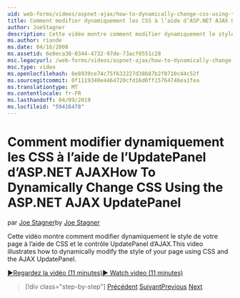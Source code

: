 ```yaml
---
uid: web-forms/videos/aspnet-ajax/how-to-dynamically-change-css-using-the-aspnet-ajax-updatepanel
title: Comment modifier dynamiquement les CSS à l’aide d’ASP.NET AJAX UpdatePanel | Microsoft Docs
author: JoeStagner
description: Cette vidéo montre comment modifier dynamiquement le style de votre page à l’aide de CSS et le contrôle UpdatePanel d’AJAX.
ms.author: riande
ms.date: 04/16/2008
ms.assetid: 6e0eca38-0344-4732-97de-73acf0551c28
msc.legacyurl: /web-forms/videos/aspnet-ajax/how-to-dynamically-change-css-using-the-aspnet-ajax-updatepanel
msc.type: video
ms.openlocfilehash: 8e8939ce74c75f632227d38b87b2f0710c44c52f
ms.sourcegitcommit: 0f1119340e4464720cfd16d0ff15764746ea1fea
ms.translationtype: MT
ms.contentlocale: fr-FR
ms.lasthandoff: 04/09/2019
ms.locfileid: "59416478"
---
```

# <a name="how-to-dynamically-change-css-using-the-aspnet-ajax-updatepanel"></a><span data-ttu-id="305ff-103">Comment modifier dynamiquement les CSS à l’aide de l’UpdatePanel d’ASP.NET AJAX</span><span class="sxs-lookup"><span data-stu-id="305ff-103">How To Dynamically Change CSS Using the ASP.NET AJAX UpdatePanel</span></span>

<span data-ttu-id="305ff-104">par [Joe Stagner](https://github.com/JoeStagner)</span><span class="sxs-lookup"><span data-stu-id="305ff-104">by [Joe Stagner](https://github.com/JoeStagner)</span></span>

<span data-ttu-id="305ff-105">Cette vidéo montre comment modifier dynamiquement le style de votre page à l’aide de CSS et le contrôle UpdatePanel d’AJAX.</span><span class="sxs-lookup"><span data-stu-id="305ff-105">This video illustrates how to dynamically modify the style of your page using CSS and the AJAX UpdatePanel.</span></span>

[<span data-ttu-id="305ff-106">&#9654;Regardez la vidéo (11 minutes)</span><span class="sxs-lookup"><span data-stu-id="305ff-106">&#9654; Watch video (11 minutes)</span></span>](https://channel9.msdn.com/Blogs/ASP-NET-Site-Videos/how-to-dynamically-change-css-using-the-aspnet-ajax-updatepanel)

> [!div class="step-by-step"]
> <span data-ttu-id="305ff-107">[Précédent](basic-aspnet-authentication-in-an-ajax-enabled-application.md)
> [Suivant](how-to-dynamically-add-controls-to-a-web-page.md)</span><span class="sxs-lookup"><span data-stu-id="305ff-107">[Previous](basic-aspnet-authentication-in-an-ajax-enabled-application.md)
[Next](how-to-dynamically-add-controls-to-a-web-page.md)</span></span>
